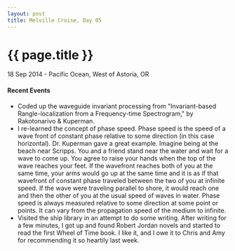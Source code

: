 ```yaml
---
layout: post
title: Melville Cruise, Day 05
---
```


{{ page.title }}
================

<p class="meta">18 Sep 2014 - Pacific Ocean, West of Astoria, OR</p>

#### Recent Events
  * Coded up the waveguide invariant processing from "Invariant-based
    Rangle-localization from a Frequency-time Spectrogram," by Rakotonarivo &
    Kuperman.  
  * I re-learned the concept of phase speed. Phase speed is the speed of a wave
    front of constant phase relative to some direction (in this case
    horizontal). Dr.  Kuperman gave a great example.  Imagine being at the beach
    near Scripps.  You and a friend stand near the water and wait for a wave to
    come up.  You agree to raise your hands when the top of the wave reaches
    your feet.  If the wavefront reaches both of you at the same time, your arms
    would go up at the same time and it is as if that wavefront of constant
    phase traveled between the two of you at infinite speed.  If the wave were
    traveling parallel to shore, it would reach one and then the other of you at
    the usual speed of waves in water. Phase speed is always measured relative
    to some direction at some point or points.  It can vary from the propagation
    speed of the medium to infinite.
  * Visited the ship library in an attempt to do some writing. After writing for
    a few minutes, I got up and found Robert Jordan novels and started to read
    the first Wheel of Time book.  I like it, and I owe it to Chris and Amy
    for recommending it so heartily last week.
